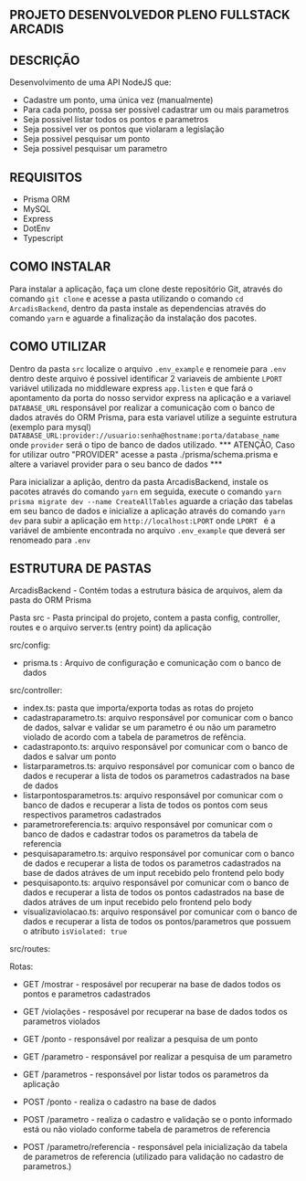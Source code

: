 ## PROJETO DESENVOLVEDOR PLENO FULLSTACK ARCADIS

## DESCRIÇÃO
Desenvolvimento de uma API NodeJS que:
- Cadastre um ponto, uma única vez (manualmente)
- Para cada ponto, possa ser possivel cadastrar um ou mais parametros
- Seja possivel listar todos os pontos e parametros
- Seja possivel ver os pontos que violaram a legislação
- Seja possivel pesquisar um ponto
- Seja possivel pesquisar um parametro

## REQUISITOS
- Prisma ORM
- MySQL
- Express
- DotEnv
- Typescript

## COMO INSTALAR

Para instalar a aplicação, faça um clone deste repositório Git, através do comando `git clone` e acesse a pasta utilizando o comando `cd ArcadisBackend`, dentro da pasta instale as dependencias através do comando `yarn` e aguarde a finalização da instalação dos pacotes.


## COMO UTILIZAR

Dentro da pasta `src` localize o arquivo `.env_example` e renomeie para `.env` dentro deste arquivo é possivel identificar 2 variaveis de ambiente `LPORT` variável utilizada no middleware express `app.listen` e que fará o apontamento da porta do nosso servidor express na aplicação e a variavel `DATABASE_URL` responsável por realizar a comunicação com o banco de dados através do ORM Prisma, para esta variavel utilize a seguinte estrutura (exemplo para mysql) `DATABASE_URL:provider://usuario:senha@hostname:porta/database_name` onde `provider` será o tipo de banco de dados utilizado. *** ATENÇÃO, Caso for utilizar outro "PROVIDER" acesse a pasta ./prisma/schema.prisma e altere a variavel provider para o seu banco de dados ***

Para inicializar a aplição, dentro da pasta ArcadisBackend, instale os pacotes através do comando `yarn` em seguida, execute o comando `yarn prisma migrate dev --name CreateAllTables` aguarde a criação das tabelas em seu banco de dados e inicialize a aplicação através do comando `yarn dev` para subir a aplicação em `http://localhost:LPORT` onde  `LPORT ` é a variável de ambiente encontrada no arquivo `.env_example` que deverá ser renomeado para `.env`

## ESTRUTURA DE PASTAS

ArcadisBackend - Contém todas a estrutura básica de arquivos, alem da pasta do ORM Prisma 

Pasta src - Pasta principal do projeto, contem a pasta config, controller, routes e o arquivo server.ts (entry point) da aplicação

src/config: 
- prisma.ts : Arquivo de configuração e comunicação com o banco de dados

src/controller:
- index.ts: pasta que importa/exporta todas as rotas do projeto
- cadastraparametro.ts: arquivo responsável por comunicar com o banco de dados, salvar e validar se um parametro é ou não um parametro violado de acordo com a tabela de parametros de refência.
- cadastraponto.ts: arquivo responsável por comunicar com o banco de dados e salvar um ponto
- listarparametros.ts: arquivo responsável por comunicar com o banco de dados e recuperar a lista de todos os parametros cadastrados na base de dados
- listarpontosparametros.ts: arquivo responsável por comunicar com o banco de dados e recuperar a lista de todos os pontos com seus respectivos parametros cadastrados
- parametroreferencia.ts: arquivo responsável por comunicar com o banco de dados e cadastrar todos os parametros da tabela de referencia
- pesquisaparametro.ts: arquivo responsável por comunicar com o banco de dados e recuperar a lista de todos os parametros cadastrados na base de dados atráves de um input recebido pelo frontend pelo body
- pesquisaponto.ts: arquivo responsável por comunicar com o banco de dados e recuperar a lista de todos os pontos cadastrados na base de dados atráves de um input recebido pelo frontend pelo body
- visualizaviolacao.ts: arquivo responsável por comunicar com o banco de dados e recuperar a lista de todos os pontos/parametros que possuem o atributo `isViolated: true`

src/routes:

Rotas:
- GET /mostrar - resposável por recuperar na base de dados todos os pontos e parametros cadastrados
- GET /violações - resposável por recuperar na base de dados todos os parametros violados
- GET /ponto - responsável por realizar a pesquisa de um ponto
- GET /parametro - responsável por realizar a pesquisa de um parametro
- GET /parametros - responsável por listar todos os parametros da aplicação

- POST /ponto - realiza o cadastro na base de dados
- POST /parametro - realiza o cadastro e validação se o ponto informado está ou não violado conforme tabela de parametros de referencia
- POST /parametro/referencia - responsável pela inicialização da tabela de parametros de referencia (utilizado para validação no cadastro de parametros.)
